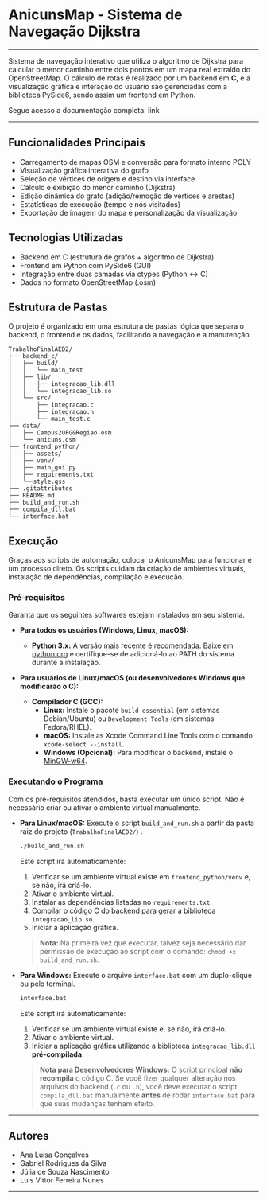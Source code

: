 # AnicunsMap - Sistema de Navegação Dijkstra

---

Sistema de navegação interativo que utiliza o algoritmo de Dijkstra para calcular o menor caminho entre dois pontos em um mapa real extraído do OpenStreetMap. O cálculo de rotas é realizado por um backend em **C**, e a visualização gráfica e interação do usuário são gerenciadas com a biblioteca PySide6, sendo assim um frontend em Python.

Segue acesso a documentação completa: link

---

## Funcionalidades Principais

* Carregamento de mapas OSM e conversão para formato interno POLY
* Visualização gráfica interativa do grafo
* Seleção de vértices de origem e destino via interface
* Cálculo e exibição do menor caminho (Dijkstra)
* Edição dinâmica do grafo (adição/remoção de vértices e arestas)
* Estatísticas de execução (tempo e nós visitados)
* Exportação de imagem do mapa e personalização da visualização

## Tecnologias Utilizadas 

* Backend em C (estrutura de grafos + algoritmo de Dijkstra)
* Frontend em Python com PySide6 (GUI)
* Integração entre duas camadas via ctypes (Python ↔ C)
* Dados no formato OpenStreetMap (.osm)

## Estrutura de Pastas 
O projeto é organizado em uma estrutura de pastas lógica que separa o backend, o frontend e os dados, facilitando a navegação e a manutenção.
```
TrabalhoFinalAED2/
├── backend_c/
│   ├── build/
│   │   └── main_test
│   ├── lib/
│   │   ├── integracao_lib.dll
│   │   └── integracao_lib.so
│   └── src/
│       ├── integracao.c
│       ├── integracao.h
│       └── main_test.c
├── data/
│   ├── Campus2UFG&Regiao.osm
│   └── anicuns.osm
├── frontend_python/
│   ├── assets/
│   ├── venv/
│   ├── main_gui.py
│   ├── requirements.txt
│   └──style.qss
├── .gitattributes
├── README.md
├── build_and_run.sh
├── compila_dll.bat
└── interface.bat
```

## Execução 
Graças aos scripts de automação, colocar o AnicunsMap para funcionar é um processo direto. Os scripts cuidam da criação de ambientes virtuais, instalação de dependências, compilação e execução.

### Pré-requisitos

Garanta que os seguintes softwares estejam instalados em seu sistema.

* **Para todos os usuários (Windows, Linux, macOS):**
    * **Python 3.x:** A versão mais recente é recomendada. Baixe em [python.org](https://www.python.org/) e certifique-se de adicioná-lo ao PATH do sistema durante a instalação.

* **Para usuários de Linux/macOS (ou desenvolvedores Windows que modificarão o C):**
    * **Compilador C (GCC):**
        * **Linux:** Instale o pacote `build-essential` (em sistemas Debian/Ubuntu) ou `Development Tools` (em sistemas Fedora/RHEL).
        * **macOS:** Instale as Xcode Command Line Tools com o comando `xcode-select --install`.
        * **Windows (Opcional):** Para modificar o backend, instale o [MinGW-w64](https://mingw-w64.org/doku.php/download/mingw-builds).

### Executando o Programa

Com os pré-requisitos atendidos, basta executar um único script. Não é necessário criar ou ativar o ambiente virtual manualmente.

* **Para Linux/macOS:**
    Execute o script `build_and_run.sh` a partir da pasta raiz do projeto  (`TrabalhoFinalAED2/`) .
    ```bash
    ./build_and_run.sh
    ```
    Este script irá automaticamente:
    1.  Verificar se um ambiente virtual existe em `frontend_python/venv` e, se não, irá criá-lo.
    2.  Ativar o ambiente virtual.
    3.  Instalar as dependências listadas no `requirements.txt`.
    4.  Compilar o código C do backend para gerar a biblioteca `integracao_lib.so`.
    5.  Iniciar a aplicação gráfica.

    > **Nota:** Na primeira vez que executar, talvez seja necessário dar permissão de execução ao script com o comando: `chmod +x build_and_run.sh`.
    
* **Para Windows:**
    Execute o arquivo `interface.bat` com um duplo-clique ou pelo terminal.
    ```cmd
    interface.bat
    ```
    Este script irá automaticamente:
    1.  Verificar se um ambiente virtual existe e, se não, irá criá-lo.
    2.  Ativar o ambiente virtual.
    3.  Iniciar a aplicação gráfica utilizando a biblioteca `integracao_lib.dll` **pré-compilada**.

    > **Nota para Desenvolvedores Windows:** O script principal **não recompila** o código C. Se você fizer qualquer alteração nos arquivos do backend (`.c` ou `.h`), você deve executar o script `compila_dll.bat` manualmente **antes** de rodar `interface.bat` para que suas mudanças tenham efeito.

---

## Autores 
* Ana Luísa Gonçalves 
* Gabriel Rodrigues da Silva 
* Júlia de Souza Nascimento
* Luis Vittor Ferreira Nunes 

---


